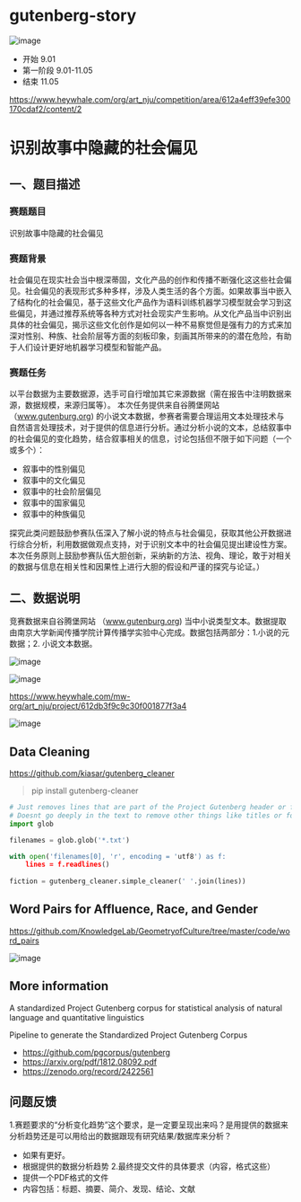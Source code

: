 # gutenberg-story

![image](https://user-images.githubusercontent.com/543384/131449340-a7be1c92-fb3c-4497-b318-e3d880dc8ed2.png)

- 开始 9.01
- 第一阶段 9.01-11.05
- 结束 11.05

https://www.heywhale.com/org/art_nju/competition/area/612a4eff39efe300170cdaf2/content/2

# 识别故事中隐藏的社会偏见

## 一、题目描述
### 赛题题目
识别故事中隐藏的社会偏见

### 赛题背景
社会偏见在现实社会当中根深蒂固，文化产品的创作和传播不断强化这这些社会偏见。社会偏见的表现形式多种多样，涉及人类生活的各个方面。如果故事当中嵌入了结构化的社会偏见，基于这些文化产品作为语料训练机器学习模型就会学习到这些偏见，并通过推荐系统等各种方式对社会现实产生影响。从文化产品当中识别出具体的社会偏见，揭示这些文化创作是如何以一种不易察觉但是强有力的方式来加深对性别、种族、社会阶层等方面的刻板印象，刻画其所带来的的潜在危险，有助于人们设计更好地机器学习模型和智能产品。

### 赛题任务
以平台数据为主要数据源，选手可自行增加其它来源数据（需在报告中注明数据来源，数据规模，来源归属等）。
本次任务提供来自谷腾堡网站（www.gutenburg.org) 的小说文本数据，参赛者需要合理运用文本处理技术与自然语言处理技术，对于提供的信息进行分析。通过分析小说的文本，总结叙事中的社会偏见的变化趋势，结合叙事相关的信息，讨论包括但不限于如下问题（一个或多个）：

- 叙事中的性别偏见
- 叙事中的文化偏见
- 叙事中的社会阶层偏见
- 叙事中的国家偏见
- 叙事中的种族偏见

探究此类问题鼓励参赛队伍深入了解小说的特点与社会偏见，获取其他公开数据进行综合分析，利用数据做观点支持，对于识别文本中的社会偏见提出建设性方案。本次任务原则上鼓励参赛队伍大胆创新，采纳新的方法、视角、理论，敢于对相关的数据与信息在相关性和因果性上进行大胆的假设和严谨的探究与论证。）

 

## 二、数据说明
竞赛数据来自谷腾堡网站 （www.gutenburg.org) 当中小说类型文本。数据提取由南京大学新闻传播学院计算传播学实验中心完成。数据包括两部分：1.小说的元数据；2. 小说文本数据。

![image](https://user-images.githubusercontent.com/543384/130960327-12332e96-c111-4862-8ecd-e8e928a21693.png)

![image](https://user-images.githubusercontent.com/543384/131466955-21c02153-7f07-4ed5-9b39-035973e5cd6b.png)

https://www.heywhale.com/mw-org/art_nju/project/612db3f9c9c30f001877f3a4

![image](https://user-images.githubusercontent.com/543384/131467241-7a7be6c1-764c-4223-92b2-8abfe9918ff5.png)

## Data Cleaning

https://github.com/kiasar/gutenberg_cleaner

> pip install gutenberg-cleaner

```Python
# Just removes lines that are part of the Project Gutenberg header or footer. 
# Doesnt go deeply in the text to remove other things like titles or footnotes or etc...
import glob

filenames = glob.glob('*.txt')

with open('filenames[0], 'r', encoding = 'utf8') as f:
    lines = f.readlines()
    
fiction = gutenberg_cleaner.simple_cleaner(' '.join(lines))
```

## Word Pairs for Affluence, Race, and Gender

https://github.com/KnowledgeLab/GeometryofCulture/tree/master/code/word_pairs


![image](https://user-images.githubusercontent.com/543384/131626146-c869c392-de7b-439f-b81d-a2c1223699c9.png)

## More information

A standardized Project Gutenberg corpus for statistical analysis of natural language and quantitative linguistics

Pipeline to generate the Standardized Project Gutenberg Corpus

- https://github.com/pgcorpus/gutenberg
- https://arxiv.org/pdf/1812.08092.pdf
- https://zenodo.org/record/2422561

## 问题反馈

1.赛题要求的“分析变化趋势”这个要求，是一定要呈现出来吗？是用提供的数据来分析趋势还是可以用给出的数据跟现有研究结果/数据库来分析？
   - 如果有更好。
   - 根据提供的数据分析趋势
2.最终提交文件的具体要求（内容，格式这些）
   - 提供一个PDF格式的文件
   - 内容包括：标题、摘要、简介、发现、结论、文献

